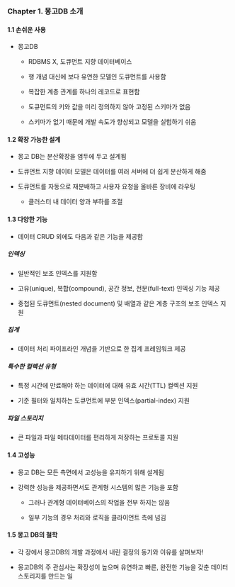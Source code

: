 ### Chapter 1. 몽고DB 소개

#### 1.1 손쉬운 사용

- 몽고DB

  - RDBMS X, 도큐먼트 지향 데이터베이스
    
  - 행 개념 대신에 보다 유연한 모델인 도큐먼트를 사용함 
  
  - 복잡한 계층 관계를 하나의 레코드로 표현함 
  
  - 도큐먼트의 키와 값을 미리 정의하지 않아 고정된 스키마가 없음 
  
  - 스키마가 없기 때문에 개발 속도가 향상되고 모델을 실험하기 쉬움

#### 1.2 확장 가능한 설계 

- 몽고 DB는 분산확장을 염두에 두고 설계됨 

- 도큐먼트 지향 데이터 모델은 데이터를 여러 서버에 더 쉽게 분산하게 해줌

- 도큐먼트를 자동으로 재분배하고 사용자 요청을 올바른 장비에 라우팅

  - 클러스터 내 데이터 양과 부하를 조절



#### 1.3 다양한 기능

- 데이터 CRUD 외에도 다음과 같은 기능을 제공함

##### 인덱싱

- 일반적인 보조 인덱스를 지원함 

- 고유(unique), 복합(compound), 공간 정보, 전문(full-text) 인덱싱 기능 제공

- 중첩된 도큐먼트(nested document) 및 배열과 같은 계층 구조의 보조 인덱스 지원

##### 집계

- 데이터 처리 파이프라인 개념을 기반으로 한 집계 프레임워크 제공

##### 특수한 컬렉션 유형

- 특정 시간에 만료해야 하는 데이터에 대해 유효 시간(TTL) 컬렉션 지원

- 기준 필터와 일치하는 도큐먼트에 부분 인덱스(partial-index) 지원

##### 파일 스토리지 

- 큰 파일과 파일 메타데이터를 편리하게 저장하는 프로토콜 지원

#### 1.4 고성능

- 몽고 DB는 모든 측면에서 고성능을 유지하기 위해 설계됨

- 강력한 성능을 제공하면서도 관계형 시스템의 많은 기능을 포함

  - 그러나 관계형 데이터베이스의 작업을 전부 하지는 않음

  - 일부 기능의 경우 처리와 로직을 클라이언트 측에 넘김

#### 1.5 몽고 DB의 철학 

- 각 장에서 몽고DB의 개발 과정에서 내린 결정의 동기와 이유를 살펴보자! 

- 몽고DB의 주 관심사는 확장성이 높으며 유연하고 빠른, 완전한 기능을 갖춘 데이터 스토리지를 만드는 일
